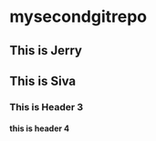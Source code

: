 # mysecondgitrepo

## This is Jerry

## This is Siva

### This is Header 3


#### this is header 4


